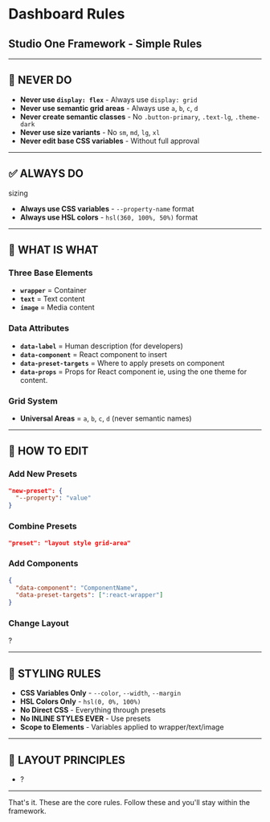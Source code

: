 # Dashboard Rules
## Studio One Framework - Simple Rules

---

## 🚨 NEVER DO

- **Never use `display: flex`** - Always use `display: grid`
- **Never use semantic grid areas** - Always use `a`, `b`, `c`, `d`
- **Never create semantic classes** - No `.button-primary`, `.text-lg`, `.theme-dark`
- **Never use size variants** - No `sm`, `md`, `lg`, `xl`
- **Never edit base CSS variables** - Without full approval

---

## ✅ ALWAYS DO
sizing
- **Always use CSS variables** - `--property-name` format
- **Always use HSL colors** - `hsl(360, 100%, 50%)` format

---

## 🎯 WHAT IS WHAT

### **Three Base Elements**
- **`wrapper`** = Container
- **`text`** = Text content 
- **`image`** = Media content



### **Data Attributes**
- **`data-label`** = Human description (for developers)
- **`data-component`** = React component to insert
- **`data-preset-targets`** = Where to apply presets on component
- **`data-props`** = Props for React component ie, using the one theme for content. 

### **Grid System**
- **Universal Areas** = `a`, `b`, `c`, `d` (never semantic names)

---

## 🔧 HOW TO EDIT

### **Add New Presets**
```json
"new-preset": {
  "--property": "value"
}
```

### **Combine Presets**
```json
"preset": "layout style grid-area"
```

### **Add Components**
```json
{
  "data-component": "ComponentName",
  "data-preset-targets": [":react-wrapper"]
}
```

### **Change Layout**
?

---

## 🎨 STYLING RULES

- **CSS Variables Only** - `--color`, `--width`, `--margin`
- **HSL Colors Only** - `hsl(0, 0%, 100%)`
- **No Direct CSS** - Everything through presets
- **No INLINE STYLES EVER** - Use presets 
- **Scope to Elements** - Variables applied to wrapper/text/image

---

## 📱 LAYOUT PRINCIPLES

- ?

---

That's it. These are the core rules. Follow these and you'll stay within the framework.